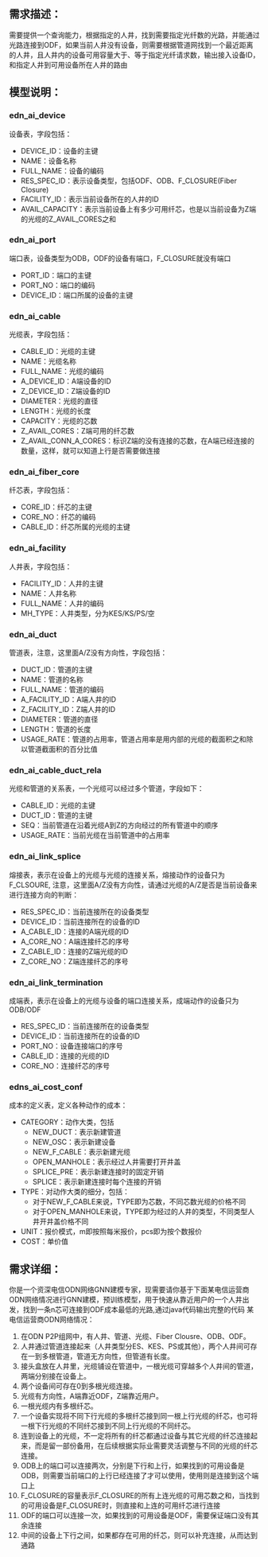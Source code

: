 ## 需求描述：
需要提供一个查询能力，根据指定的人井，找到需要指定光纤数的光路，并能通过光路连接到ODF，如果当前人井没有设备，则需要根据管道网找到一个最近距离的人井，且人井内的设备可用容量大于、等于指定光纤请求数，输出接入设备ID，和指定人井到可用设备所在人井的路由

## 模型说明：

### edn_ai_device

设备表，字段包括：

* DEVICE_ID：设备的主键
* NAME：设备名称
* FULL_NAME：设备的编码
* RES_SPEC_ID：表示设备类型，包括ODF、ODB、F_CLOSURE(Fiber Closure)
* FACILITY_ID：表示当前设备所在的人井的ID
* AVAIL_CAPACITY：表示当前设备上有多少可用纤芯，也是以当前设备为Z端的光缆的Z_AVAIL_CORES之和

### edn_ai_port
端口表，设备类型为ODB，ODF的设备有端口，F_CLOSURE就没有端口

* PORT_ID：端口的主键
* PORT_NO：端口的编码
* DEVICE_ID：端口所属的设备的主键

### edn_ai_cable

光缆表，字段包括：

* CABLE_ID：光缆的主键
* NAME：光缆名称
* FULL_NAME：光缆的编码
* A_DEVICE_ID：A端设备的ID
* Z_DEVICE_ID：Z端设备的ID
* DIAMETER：光缆的直径
* LENGTH：光缆的长度
* CAPACITY：光缆的芯数
* Z_AVAIL_CORES：Z端可用的纤芯数
* Z_AVAIL_CONN_A_CORES：标识Z端的没有连接的芯数，在A端已经连接的数量，这样，就可以知道上行是否需要做连接

### edn_ai_fiber_core

纤芯表，字段包括：

* CORE_ID：纤芯的主键
* CORE_NO：纤芯的编码
* CABLE_ID：纤芯所属的光缆的主键

### edn_ai_facility

人井表，字段包括：

* FACILITY_ID：人井的主键
* NAME：人井名称
* FULL_NAME：人井的编码
* MH_TYPE：人井类型，分为KES/KS/PS/空

### edn_ai_duct

管道表，注意，这里面A/Z没有方向性，字段包括：

* DUCT_ID：管道的主键
* NAME：管道的名称
* FULL_NAME：管道的编码
* A_FACILITY_ID：A端人井的ID
* Z_FACILITY_ID：Z端人井的ID
* DIAMETER：管道的直径
* LENGTH：管道的长度
* USAGE_RATE：管道的占用率，管道占用率是用内部的光缆的截面积之和除以管道截面积的百分比值

### edn_ai_cable_duct_rela

光缆和管道的关系表，一个光缆可以经过多个管道，字段如下：

* CABLE_ID：光缆的主键
* DUCT_ID：管道的主键
* SEQ：当前管道在沿着光缆A到Z的方向经过的所有管道中的顺序
* USAGE_RATE：当前光缆在当前管道中的占用率

### edn_ai_link_splice

熔接表，表示在设备上的光缆与光缆的连接关系，熔接动作的设备只为F_CLSOURE,
注意，这里面A/Z没有方向性，请通过光缆的A/Z是否是当前设备来进行连接方向的判断：

* RES_SPEC_ID：当前连接所在的设备类型
* DEVICE_ID：当前连接所在的设备的ID
* A_CABLE_ID：连接的A端光缆的ID
* A_CORE_NO：A端连接纤芯的序号
* Z_CABLE_ID：连接的Z端光缆的ID
* Z_CORE_NO：Z端连接纤芯的序号

### edn_ai_link_termination

成端表，表示在设备上的光缆与设备的端口连接关系，成端动作的设备只为ODB/ODF

* RES_SPEC_ID：当前连接所在的设备类型
* DEVICE_ID：当前连接所在的设备的ID
* PORT_NO：设备连接端口的序号
* CABLE_ID：连接的光缆的ID
* CORE_NO：连接纤芯的序号

### edns_ai_cost_conf

成本的定义表，定义各种动作的成本：

* CATEGORY：动作大类，包括
    * NEW_DUCT：表示新建管道
    * NEW_OSC：表示新建设备
    * NEW_F_CABLE：表示新建光缆
    * OPEN_MANHOLE：表示经过人井需要打开井盖
    * SPLICE_PRE：表示新建连接时的固定开销
    * SPLICE：表示新建连接时每个连接的开销
* TYPE：对动作大类的细分，包括：
    * 对于NEW_F_CABLE来说，TYPE即为芯数，不同芯数光缆的价格不同
    * 对于OPEN_MANHOLE来说，TYPE即为经过的人井的类型，不同类型人井开井盖价格不同
* UNIT：报价模式，m即按照每米报价，pcs即为按个数报价
* COST：单价值

## 需求详细：

你是一个资深电信ODN网络GNN建模专家，现需要请你基于下面某电信运营商ODN网络情况进行GNN建模，预训练模型，用于快速从靠近用户的一个人井出发，找到一条n芯可连接到ODF成本最低的光路,通过java代码输出完整的代码
某电信运营商ODN网络情况：
1. 在ODN P2P组网中，有人井、管道、光缆、Fiber Clousre、ODB、ODF。
2. 人井通过管道连接起来（人井类型分ES、KES、PS或其他），两个人井间可存在一到多根管道，管道无方向性，但管道有长度。
3. 接头盒放在人井里，光缆铺设在管道中，一根光缆可穿越多个人井间的管道，两端分别接在设备上。
4. 两个设备间可存在0到多根光缆连接。
5. 光缆有方向性，A端靠近ODF，Z端靠近用户。
6. 一根光缆内有多根纤芯。
7. 一个设备实现将不同下行光缆的多根纤芯接到同一根上行光缆的纤芯，也可将一根下行光缆的不同纤芯接到不同上行光缆的不同纤芯。
8. 连到设备上的光缆，不一定将所有的纤芯都通过设备与其它光缆的纤芯连接起来，而是留一部份备用，在后续根据实际业需要灵活调整与不同的光缆的纤芯连接。
9. ODB上的端口可以连接两次，分别是下行和上行，如果找到的可用设备是ODB，则需要当前端口的上行已经连接了才可以使用，使用则是连接到这个端口上
10. F_CLOSURE的容量表示F_CLOSURE的所有上连光缆的可用芯数之和，当找到的可用设备是F_CLOSURE时，则直接和上连的可用纤芯进行连接
11. ODF的端口可以连接一次，如果找到的可用设备是ODF，需要保证端口没有其余连接
12. 中间的设备上下行之间，如果都存在可用的纤芯，则可以补充连接，从而达到通路